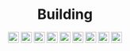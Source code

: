 <div align="center">

# Building

<a href="https://maven.apache.org"><img src="https://img.shields.io/badge/Apache%20Maven-C71A36?style=plastic&logo=Apache%20Maven&logoColor=white" height="22" alt="Maven"/></a>
<a href="https://tomcat.apache.org"><img src="https://img.shields.io/badge/apache%20tomcat-%23F8DC75.svg?style=plastic&logo=apache-tomcat&logoColor=black" height="22" alt="Apache Tomcat"/></a>
<a href="https://ant.apache.org"><img src="https://img.shields.io/badge/Apache%20Ant-A81C7D?style=plastic&logo=Apache%20Ant&logoColor=white" height="22" alt="VSCode"/></a>
<a href="https://gradle.org"><img src="https://img.shields.io/badge/Gradle-02303A.svg?style=plastic&logo=Gradle&logoColor=white" height="22" alt="Gradle"/></a>
<a href="https://www.npmjs.com"><img src="https://img.shields.io/badge/NPM-%23000000.svg?style=plastic&logo=npm&logoColor=white" height="22" alt="NPM"/></a>
<a href="https://yarnpkg.com"><img src="https://img.shields.io/badge/yarn-%232C8EBB.svg?style=plastic&logo=yarn&logoColor=white" height="22" alt="Yarn"/></a>
<a href="https://gulpjs.com"><img src="https://img.shields.io/badge/Gulp-%23CF4647.svg?style=plastic&logo=gulp&logoColor=white" height="22" alt="Gulp"/></a>
<a href="https://babeljs.io"><img src="https://img.shields.io/badge/Babel-F9DC3e?style=plastic&logo=babel&logoColor=black" height="22" alt="BabelJS"/></a>
<a href="https://webpack.js.org"><img src="https://img.shields.io/badge/webpack-%238DD6F9.svg?style=plastic&logo=webpack&logoColor=black" height="22" alt="Webpack"/></a>

</div>

